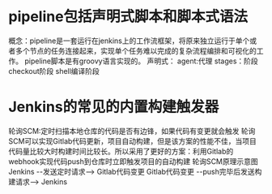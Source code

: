 # pipeline包括声明式脚本和脚本式语法
概念：pipeline是一套运行在jenkins上的工作流框架，将原来独立运行于单个或者多个节点的任务连接起来，实现单个任务难以完成的复杂流程编排和可视化的工作。
pipeline脚本是有groovy语言实现的。
声明式：
agent:代理
stages：阶段
checkout阶段
shell编译阶段
# Jenkins的常见的内置构建触发器
轮询SCM:定时扫描本地仓库的代码是否有边锋，如果代码有变更就会触发
轮询SCM可以实现Gitlab代码更新，项目自动构建，但是该方案的性能不佳，当项目代码量比较大时构建时间比较长。所以采用了更好的方案：利用Gitlab的webhook实现代码push到仓库时立即触发项目的自动构建
轮询SCM原理示意图
Jenkins  --发送定时请求-->  Gitlab代码变更
Gitlab代码变更  --push完毕后发送构建请求-->  Jenkins